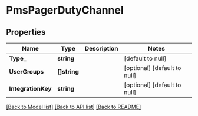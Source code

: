 # PmsPagerDutyChannel

## Properties
Name | Type | Description | Notes
------------ | ------------- | ------------- | -------------
**Type_** | **string** |  | [default to null]
**UserGroups** | **[]string** |  | [optional] [default to null]
**IntegrationKey** | **string** |  | [optional] [default to null]

[[Back to Model list]](../README.md#documentation-for-models) [[Back to API list]](../README.md#documentation-for-api-endpoints) [[Back to README]](../README.md)

